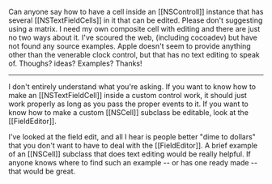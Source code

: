 Can anyone say how to have a cell inside an [[NSControll]] instance that has several [[NSTextFieldCells]] in it that can be edited.  Please don't suggesting using a matrix.  I need my own composite cell with editing and there are just no two ways about it.  I've scoured the web, (including cocoadev) but have not found any source examples.  Apple doesn't seem to provide anything other than the venerable clock control, but that has no text editing to speak of.  Thoughs?  ideas?  Examples?  Thanks!

----

I don't entirely understand what you're asking. If you want to know how to make an [[NSTextFieldCell]] inside a custom control work, it should just work properly as long as you pass the proper events to it. If you want to know how to make a custom [[NSCell]] subclass be editable, look at the [[FieldEditor]].  

I've looked at the field edit, and all I hear is people better "dime to dollars" that you don't want to have to deal with the [[FieldEditor]].  A brief example of an [[NSCell]] subclass that does text editing would be really helpful.  If anyone knows where to find such an example -- or has one ready made -- that would be great.